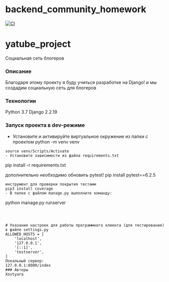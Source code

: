 # backend_community_homework

[![CI](https://github.com/yandex-praktikum/hw03_forms/actions/workflows/python-app.yml/badge.svg?branch=master)](https://github.com/yandex-praktikum/hw03_forms/actions/workflows/python-app.yml)
# yatube_project
Социальная сеть блогеров

### Описание
Благодаря этому проекту я буду учиться разработке на Django! и мы создадим социальную сеть для блогеров
### Технологии
Python 3.7
Django 2.2.19
### Запуск проекта в dev-режиме
- Установите и активируйте виртуальное окружение из папки с проектом
python -m venv venv
```
source venv/Scripts/Activate
- Установите зависимости из файла requirements.txt
```
pip install -r requirements.txt

дополнительно необходимо обновить pytest!
pip install pytest==6.2.5
``` 
инструмент для проверки покрытия тестами
pip3 install coverage 
- В папке с файлом manage.py выполните команду:
```
python manage.py runserver
```



# Указание настроек для работы программного клиента (для тестирования) в файле settings.py
ALLOWED_HOSTS = [
    'localhost',
    '127.0.0.1',
    '[::1]',
    'testserver',
]
Локальный сервер:
127.0.0.1:8000/index
### Авторы
Xostyara